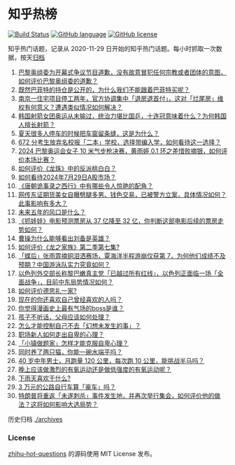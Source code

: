 # 知乎热榜
[![Build Status](https://github.com/ToWeLong/zhihu-hot-questions/workflows/CI/badge.svg)](https://github.com/ToWeLong/zhihu-hot-questions/actions)
[![GitHub language](https://img.shields.io/badge/language-golang-orange.svg)](https://golang.org/)
[![GitHub license](https://img.shields.io/github/license/ToWeLong/zhihu-hot-questions)](https://github.com/ToWeLong/zhihu-hot-questions/blob/main/LICENSE)

知乎热门话题，记录从 2020-11-29 日开始的知乎热门话题。每小时抓取一次数据，按天[归档](./archives)

<!-- BEGIN -->

1. [巴黎奥组委为开幕式争议节目道歉，没有故意冒犯任何宗教或者团体的意图，如何评价巴黎奥组委的道歉？](https://www.zhihu.com/question/662835893)
1. [既然巴菲特的持仓是公开的，为什么我们不能跟着巴菲特买呢？](https://www.zhihu.com/question/662354024)
1. [南京一住宅项目停工两年，官方协调集中「退房退首付」，这对「烂尾房」维权有何意义？遭遇类似情况如何解决？](https://www.zhihu.com/question/662872124)
1. [韩国射箭女团奥运从未输过，统治力堪比国乒，十连冠意味着什么？为何韩国人擅长射箭？](https://www.zhihu.com/question/662842674)
1. [夏天很多人停车的时候把车窗留条缝，这是为什么？](https://www.zhihu.com/question/662140201)
1. [672 分考生放弃名校报「二本」学校，选择带编入学，如何看待这一选择？](https://www.zhihu.com/question/662877521)
1. [2024 巴黎奥运会女子 10 米气步枪决赛，黄雨婷 0.1 环之差惜败摘银，如何评价本场比赛？](https://www.zhihu.com/question/662890331)
1. [如何评价《龙珠》中的反派桃白白？](https://www.zhihu.com/question/396442986)
1. [如何看待2024年7月29日A股市场？](https://www.zhihu.com/question/662831414)
1. [《唐朝诡事录之西行》中有哪些令人惊艳的配角？](https://www.zhihu.com/question/662498803)
1. [网传东证期货美女自曝劈腿多男、钱色交易，已被警方立案，具体情况如何？此事影响有多大？](https://www.zhihu.com/question/662885088)
1. [未来五年的风口是什么？](https://www.zhihu.com/question/659625242)
1. [《抓娃娃》电影预测票房从 37 亿降至 32 亿，你判断这部电影后续的票房走势如何？](https://www.zhihu.com/question/662480519)
1. [曹操为什么能够看出刘备是英雄？](https://www.zhihu.com/question/659412661)
1. [如何评价《龙之家族》第二季第七集?](https://www.zhihu.com/question/662880718)
1. [「蝶后」张雨霏摘铜泪洒赛场，覃海洋半程游崩仅获第 7，为何他们成绩不及预期？中国游泳队实力究竟如何？](https://www.zhihu.com/question/662872928)
1. [以色列外交部长称黎巴嫩真主党「已越过所有红线」，以色列正面临一场「全面战争」，目前中东局势情况如何？](https://www.zhihu.com/question/662805511)
1. [如何评价德思礼一家?](https://www.zhihu.com/question/612766053)
1. [现在的你还喜欢自己曾经喜欢的人吗？](https://www.zhihu.com/question/662410394)
1. [你觉得漫画史上最有气场的boss是谁？](https://www.zhihu.com/question/304004013)
1. [孩子不听话，父母应该如何处理？](https://www.zhihu.com/question/657730050)
1. [怎么才能控制自己不去「幻想未发生的事」？](https://www.zhihu.com/question/662410182)
1. [职场新人如何走出自卑的心理？](https://www.zhihu.com/question/583610282)
1. [「小镇做题家」怎样才能克服自卑心理？](https://www.zhihu.com/question/662408555)
1. [同时养了两只猫，你能一碗水端平吗？](https://www.zhihu.com/question/662030026)
1. [40 岁中年男士，月跑量 120 公里，每次跑 10 公里，能挑战半马吗？](https://www.zhihu.com/question/662494976)
1. [晚上应该做激烈的有氧运动还是做低强度的有氧运动呢？](https://www.zhihu.com/question/662411059)
1. [下雨天喜欢干什么?](https://www.zhihu.com/question/660382866)
1. [3 万元的公路自行车算「豪车」吗？](https://www.zhihu.com/question/661200004)
1. [特朗普将重返「未遂刺杀」事件发生地，并再次举行集会，如何评价他的做法？这将如何影响大选局势？](https://www.zhihu.com/question/662718165)

<!-- END -->

历史归档 [./archives](./archives)


### License
[zhihu-hot-questions](https://github.com/towelong/zhihu-hot-questions) 的源码使用 MIT License 发布。